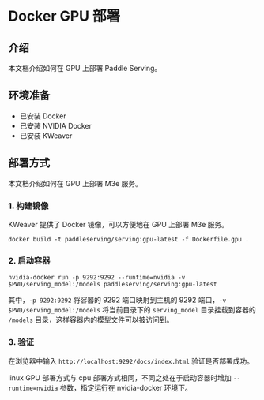 # Docker GPU 部署

## 介绍
 本文档介绍如何在 GPU 上部署 Paddle Serving。

## 环境准备

- 已安装 Docker
- 已安装 NVIDIA Docker
- 已安装 KWeaver


## 部署方式

本文档介绍如何在 GPU 上部署 M3e 服务。

### 1. 构建镜像

KWeaver 提供了 Docker 镜像，可以方便地在 GPU 上部署 M3e 服务。

```
docker build -t paddleserving/serving:gpu-latest -f Dockerfile.gpu .
```

### 2. 启动容器

```
nvidia-docker run -p 9292:9292 --runtime=nvidia -v $PWD/serving_model:/models paddleserving/serving:gpu-latest
```

其中，`-p 9292:9292` 将容器的 9292 端口映射到主机的 9292 端口，`-v $PWD/serving_model:/models` 将当前目录下的 `serving_model` 目录挂载到容器的 `/models` 目录，这样容器内的模型文件可以被访问到。

### 3. 验证

在浏览器中输入 `http://localhost:9292/docs/index.html` 验证是否部署成功。

linux GPU 部署方式与 cpu 部署方式相同，不同之处在于启动容器时增加 `--runtime=nvidia` 参数，指定运行在 nvidia-docker 环境下。

